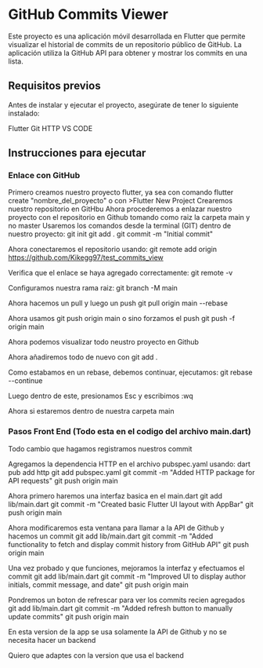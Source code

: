 # GitHub Commits Viewer
Este proyecto es una aplicación móvil desarrollada en Flutter que permite visualizar el historial de commits de un repositorio público de GitHub. La aplicación utiliza la GitHub API para obtener y mostrar los commits en una lista.

## Requisitos previos
Antes de instalar y ejecutar el proyecto, asegúrate de tener lo siguiente instalado:

Flutter 
Git
HTTP 
VS CODE

## Instrucciones para ejecutar
### Enlace con GitHub
Primero creamos nuestro proyecto flutter, ya sea con comando flutter create "nombre_del_proyecto" o con >Flutter New Project
Crearemos nuestro repositorio en GitHbu
Ahora procederemos a enlazar nuestro proyecto con el repositorio en Github tomando como raiz la carpeta main y no master 
Usaremos los comandos desde la terminal (GIT) dentro de nuestro proyecto: 
git init 
git add . 
git commit -m "Initial commit" 

Ahora conectaremos el repositorio usando: 
git remote add origin https://github.com/Kikegg97/test_commits_view 


Verifica que el enlace se haya agregado correctamente: 
git remote -v 

Configuramos nuestra rama raiz: 
git branch -M main 

Ahora hacemos un pull y luego un push
git pull origin main --rebase 

Ahora usamos git push origin main o sino forzamos el push 
git push -f origin main


Ahora podemos visualizar todo neustro proyecto en Github 

Ahora añadiremos todo de nuevo con git add . 

Como estabamos en un rebase, debemos continuar, ejecutamos: 
git rebase --continue 

Luego dentro de este, presionamos Esc y escribimos :wq 

Ahora si estaremos dentro de nuestra carpeta main

### Pasos Front End (Todo esta en el codigo del archivo main.dart)

Todo cambio que hagamos registramos nuestros commit 

Agregamos la dependencia HTTP en el archivo pubspec.yaml usando: 
dart pub add http 
git add pubspec.yaml 
git commit -m "Added HTTP package for API requests" 
git push origin main

Ahora primero haremos una interfaz basica en el main.dart 
git add lib/main.dart 
git commit -m "Created basic Flutter UI layout with AppBar" 
git push origin main

Ahora modificaremos esta ventana para llamar a la API de Github y hacemos un commit 
git add lib/main.dart 
git commit -m "Added functionality to fetch and display commit history from GitHub API" 
git push origin main

Una vez probado y que funciones, mejoramos la interfaz y efectuamos el commit 
git add lib/main.dart 
git commit -m "Improved UI to display author initials, commit message, and date" 
git push origin main

Pondremos un boton de refrescar para ver los commits recien agregados 
git add lib/main.dart 
git commit -m "Added refresh button to manually update commits" 
git push origin main

En esta version de la app se usa solamente la API de Github y no se necesita hacer un backend

Quiero que adaptes con la version que usa el backend
